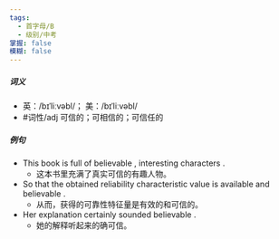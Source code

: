 ```yaml
---
tags:
  - 首字母/B
  - 级别/中考
掌握: false
模糊: false
---
```

##### 词义
- 英：/bɪˈliːvəbl/； 美：/bɪˈliːvəbl/
- #词性/adj  可信的；可相信的；可信任的
##### 例句
- This book is full of believable , interesting characters .
	- 这本书里充满了真实可信的有趣人物。
- So that the obtained reliability characteristic value is available and believable .
	- 从而，获得的可靠性特征量是有效的和可信的。
- Her explanation certainly sounded believable .
	- 她的解释听起来的确可信。
